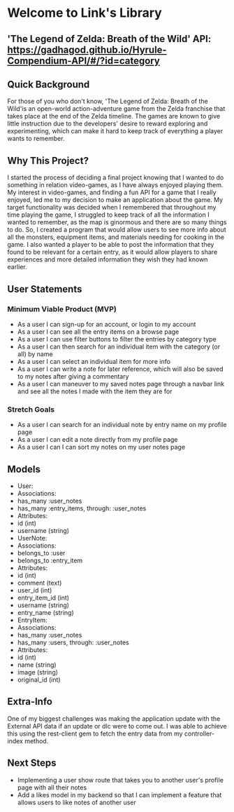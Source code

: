 # Welcome to Link's Library

## 'The Legend of Zelda: Breath of the Wild' API: https://gadhagod.github.io/Hyrule-Compendium-API/#/?id=category

## Quick Background
For those of you who don't know, 'The Legend of Zelda: Breath of the Wild'is an open-world action-adventure game from the Zelda franchise that takes place at the end of the Zelda timeline. The games are known to give little instruction due to the developers' desire to reward exploring and experimenting, which can make it hard to keep track of everything a player wants to remember.

## Why This Project?
I started the process of deciding a final project knowing that I wanted to do something in relation video-games, as I have always enjoyed playing them. My interest in video-games, and finding a fun API for a game that I really enjoyed, led me to my decision to make an application about the game. My target functionality was decided when I remembered that throughout my time playing the game, I struggled to keep track of all the information I wanted to remember, as the map is ginormous and there are so many things to do. So, I created a program that would allow users to see more info about all the monsters, equipment items, and materials needing for cooking in the game. I also wanted a player to be able to post the information that they found to be relevant for a certain entry, as it would allow players to share experiences and more detailed information they wish they had known earlier. 

## User Statements
### Minimum Viable Product (MVP)
- As a user I can sign-up for an account, or login to my account
- As a user I can see all the entry items on a browse page
- As a user I can use filter buttons to filter the entries by category type
- As a user I can then search for an individual item with the category (or all) by name
- As a user I can select an individual item for more info
- As a user I can write a note for later reference, which will also be saved to my notes after giving a commentary
- As a user I can maneuver to my saved notes page through a navbar link and see all the notes I made with the item they are for
### Stretch Goals
- As a user I can search for an individual note by entry name on my profile page
- As a user I can edit a note directly from my profile page
- As a user I can I can sort my notes on my user notes page

## Models
- User:
 - Associations: 
  - has_many :user_notes
  - has_many :entry_items, through: :user_notes
 - Attributes:
  - id (int)
  - username (string)
- UserNote:
 - Associations: 
  - belongs_to :user
  - belongs_to :entry_item
 - Attributes:
  - id (int)
  - comment (text)
  - user_id (int)
  - entry_item_id (int)
  - username (string)
  - entry_name (string)
- EntryItem:
 - Associations: 
  - has_many :user_notes
  - has_many :users, through: :user_notes
 - Attributes:
  - id (int)
  - name (string)
  - image (string)
  - original_id (int)

## Extra-Info
One of my biggest challenges was making the application update with the External API data if an update or dlc were to come out. I was able to achieve this using the rest-client gem to fetch the entry data from my controller-index method.

## Next Steps
- Implementing a user show route that takes you to another user's profile page with all their notes
- Add a likes model in my backend so that I can implement a feature that allows users to like notes of another user